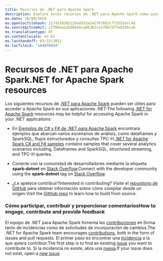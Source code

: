 ```yaml
---
title: Recursos de .NET para Apache Spark
description: Explore estos recursos de .NET para Apache Spark como ayuda para crear soluciones de ciencia de datos personalizadas e integrarlas en las aplicaciones .NET.
ms.date: 10/09/2020
ms.openlocfilehash: 1174358385226a8593a141f67683c773553afc48
ms.sourcegitcommit: c7f0beaa2bd66ebca86362ca17d673f7e8256ca6
ms.translationtype: HT
ms.contentlocale: es-ES
ms.lasthandoff: 03/23/2021
ms.locfileid: "104876934"
---
```

# <a name="net-for-apache-spark-resources"></a><span data-ttu-id="27069-103">Recursos de .NET para Apache Spark</span><span class="sxs-lookup"><span data-stu-id="27069-103">.NET for Apache Spark resources</span></span>

<span data-ttu-id="27069-104">Los siguientes recursos de [.NET para Apache Spark](../index.yml) pueden ser útiles para acceder a Apache Spark en sus aplicaciones .NET:</span><span class="sxs-lookup"><span data-stu-id="27069-104">The following [.NET for Apache Spark](../index.yml) resources may be helpful for accessing Apache Spark in your .NET applications:</span></span>

* <span data-ttu-id="27069-105">En [Ejemplos de C# y F# de .NET para Apache Spark](https://github.com/dotnet/spark#samples) encontrará ejemplos que abarcan varios escenarios de análisis, como dataframes y SparkSQL, flujos estructurados y consultas TPC-H.</span><span class="sxs-lookup"><span data-stu-id="27069-105">[.NET for Apache Spark C# and F# samples](https://github.com/dotnet/spark#samples) contains samples that cover several analytics scenarios including, Dataframes and SparkSQL, structured streaming, and TPC-H queries.</span></span>

* <span data-ttu-id="27069-106">Conecte con la comunidad de desarrolladores mediante la etiqueta **spark-dotnet** en [Stack Overflow](https://stackoverflow.com/questions/tagged/spark-dotnet).</span><span class="sxs-lookup"><span data-stu-id="27069-106">Connect with the developer community using the **spark-dotnet** tag on [Stack Overflow](https://stackoverflow.com/questions/tagged/spark-dotnet).</span></span>

* <span data-ttu-id="27069-107">¿Le apetece contribuir?</span><span class="sxs-lookup"><span data-stu-id="27069-107">Interested in contributing?</span></span> <span data-ttu-id="27069-108">Visite el [repositorio de GitHub](https://github.com/dotnet/spark) para obtener información sobre cómo compilar desde un origen.</span><span class="sxs-lookup"><span data-stu-id="27069-108">Visit the [GitHub repo](https://github.com/dotnet/spark) to learn how to build from source.</span></span>

### <a name="how-to-engage-contribute-and-provide-feedback"></a><span data-ttu-id="27069-109">Cómo participar, contribuir y proporcionar comentarios</span><span class="sxs-lookup"><span data-stu-id="27069-109">How to engage, contribute and provide feedback</span></span>

<span data-ttu-id="27069-110">El equipo de .NET para Apache Spark fomenta las [contribuciones](https://github.com/dotnet/spark/blob/main/docs/contributing.md) en forma tanto de incidencias como de solicitudes de incorporación de cambios.</span><span class="sxs-lookup"><span data-stu-id="27069-110">The .NET for Apache Spark team encourages [contributions](https://github.com/dotnet/spark/blob/main/docs/contributing.md), both in the form of issues and pull requests.</span></span> <span data-ttu-id="27069-111">El primer paso es encontrar una [incidencia](https://github.com/dotnet/spark/issues) a la que quiera contribuir.</span><span class="sxs-lookup"><span data-stu-id="27069-111">The first step is to find an existing [issue](https://github.com/dotnet/spark/issues) you want to contribute to.</span></span> <span data-ttu-id="27069-112">Si la incidencia no existe, abra una [nueva](https://github.com/dotnet/spark/issues?utf8=%E2%9C%93&q=is%3Aissue+is%3Aopen+).</span><span class="sxs-lookup"><span data-stu-id="27069-112">If your issue does not exist, open a [new issue](https://github.com/dotnet/spark/issues?utf8=%E2%9C%93&q=is%3Aissue+is%3Aopen+).</span></span>
